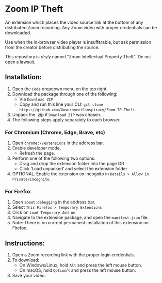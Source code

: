 # Zoom IP Theft

An extension which places the video source link at the bottom of any distributed Zoom recording. 
Any Zoom video with proper credentials can be downloaded.

Use when the in-browser video player is insufferable, but ask permission from the creator before distributing the source.

This repository is *dryly* named "Zoom Intellectual Property Theft". 
Do not open a lawsuit.

## Installation:
1. Open the `Code` dropdown menu on the top right.
2. Download the package through one of the following:
	* Via `Download ZIP`
	* Copy and run this line your CLI: `git clone https://github.com/GovernmentConspiracy/Zoom-IP-Theft`.
3. Unpack the .zip if `Download ZIP` was chosen.
4. The following steps apply separately to each browser.
### For Chromium (Chrome, Edge, Brave, etc)
1. Open `chrome://extensions` in the address bar.
2. Enable developer mode.
	* Refresh the page.
3. Perform one of the following two options:
	* Drag and drop the extension folder into the page OR
	* Click 'Load unpacked' and select the extension folder
4. OPTIONAL. Enable the extension on incognito in `Details > Allow in Private/Incognito`.

### For Firefox
1. Open `about:debugging` in the address bar.
2. Select `This Firefox > Temporary Extensions`
3. Click on `Load Temporary Add-on`
4. Navigate to the extension package, and open the `manifest.json` file.
5. Note: There is no current permanent installation of this extension on Firefox.


## Instructions:
1. Open a Zoom recording link with the proper login credentials.
2. To download:
	* On Windows/Linux, hold `Alt` and press the left mouse button.
	* On macOS, hold `Option`/`⌥` and press the left mouse button.
3. Save your video.